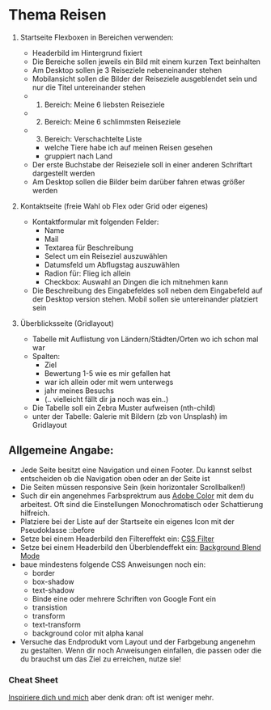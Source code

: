 # Thema Reisen

1. Startseite Flexboxen in Bereichen verwenden: 
    -  Headerbild im Hintergrund fixiert
    - Die Bereiche sollen jeweils ein Bild mit einem kurzen Text beinhalten 
    - Am Desktop sollen je 3 Reiseziele nebeneinander stehen
    - Mobilansicht sollen die Bilder der Reiseziele ausgeblendet sein und nur die Titel untereinander stehen
    -  1. Bereich: Meine 6 liebsten Reiseziele
    -  2. Bereich: Meine 6 schlimmsten Reiseziele
    - 3. Bereich: Verschachtelte Liste
        - welche Tiere habe ich auf meinen Reisen gesehen
        - gruppiert nach Land
    - Der erste Buchstabe der Reiseziele soll in einer anderen Schriftart dargestellt werden
    - Am Desktop sollen die Bilder beim darüber fahren etwas größer werden


2. Kontaktseite (freie Wahl ob Flex oder Grid oder eigenes)
    - Kontaktformular mit folgenden Felder:
        - Name
        - Mail
        - Textarea für Beschreibung
        - Select um ein Reiseziel auszuwählen
        - Datumsfeld um Abflugstag auszuwählen
        - Radion für: Flieg ich allein
        - Checkbox: Auswahl an Dingen die ich mitnehmen kann
    - Die Beschreibung des Eingabefeldes soll neben dem Eingabefeld auf der Desktop version stehen. Mobil sollen sie untereinander platziert sein

3. Überblicksseite (Gridlayout)
    - Tabelle mit Auflistung von Ländern/Städten/Orten wo ich schon mal war
    - Spalten: 
        - Ziel
        - Bewertung 1-5 wie es mir gefallen hat
        - war ich allein oder mit wem unterwegs
        - jahr meines Besuchs
        - (.. vielleicht fällt dir ja noch was ein..)
    - Die Tabelle soll ein Zebra Muster aufweisen (nth-child)
    - unter der Tabelle: Galerie mit Bildern (zb von Unsplash) im Gridlayout

## Allgemeine Angabe:
- Jede Seite besitzt eine Navigation und einen Footer. Du kannst selbst entscheiden ob die Navigation oben oder an der Seite ist
- Die Seiten müssen responsive Sein (kein horizontaler Scrollbalken!)
- Such dir ein angenehmes Farbsprektrum aus [Adobe Color](https://color.adobe.com/de/create/color-wheel) mit dem du arbeitest. Oft sind die Einstellungen Monochromatisch oder Schattierung hilfreich.
- Platziere bei der Liste auf der Startseite ein eigenes Icon mit der Pseudoklasse ::before
- Setze bei einem Headerbild den Filtereffekt ein: [CSS Filter](https://maurice-web.de/css-filter)
- Setze bei einem Headerbild den Überblendeffekt ein: [Background Blend Mode](https://maurice-web.de/background-blend-mode-hintergruende-mischen-css3)
- baue mindestens folgende CSS Anweisungen noch ein:
    - border
    - box-shadow
    - text-shadow
    - Binde eine oder mehrere Schriften von Google Font ein
    - transistion
    - transform
    - text-transform
    - background color mit alpha kanal
- Versuche das Endprodukt vom Layout und der Farbgebung angenehm zu gestalten. Wenn dir noch Anweisungen einfallen, die passen oder die du brauchst um das Ziel zu erreichen, nutze sie!

### Cheat Sheet
[Inspiriere dich und mich](https://htmlcheatsheet.com/css/)
aber denk dran: oft ist weniger mehr. 